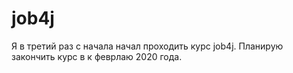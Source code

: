 # job4j

Я в третий раз с начала начал проходить курс job4j. Планирую закончить курс в к феврлаю 2020 года. 